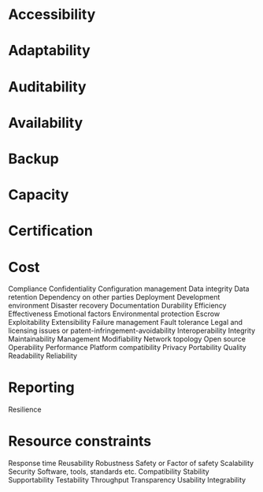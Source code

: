# Accessibility

# Adaptability

# Auditability

# Availability

# Backup

# Capacity

# Certification

# Cost

Compliance
Confidentiality
Configuration management
Data integrity
Data retention
Dependency on other parties
Deployment
Development environment
Disaster recovery
Documentation
Durability
Efficiency
Effectiveness
Emotional factors
Environmental protection
Escrow
Exploitability
Extensibility
Failure management
Fault tolerance
Legal and licensing issues or patent-infringement-avoidability
Interoperability
Integrity
Maintainability
Management
Modifiability
Network topology
Open source
Operability
Performance
Platform compatibility
Privacy
Portability
Quality
Readability
Reliability
# Reporting
Resilience
# Resource constraints
Response time
Reusability
Robustness
Safety or Factor of safety
Scalability
Security
Software, tools, standards etc. Compatibility
Stability
Supportability
Testability
Throughput
Transparency
Usability 
Integrability